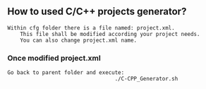 ## How to used C/C++ projects generator?
	Within cfg folder there is a file named: project.xml.
		This file shall be modified according your project needs.
		You can also change project.xml name.		

### Once modified project.xml
	Go back to parent folder and execute:
		                              ./C-CPP_Generator.sh

